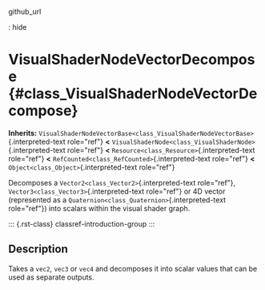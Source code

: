 github_url

:   hide

# VisualShaderNodeVectorDecompose {#class_VisualShaderNodeVectorDecompose}

**Inherits:**
`VisualShaderNodeVectorBase<class_VisualShaderNodeVectorBase>`{.interpreted-text
role="ref"} **\<**
`VisualShaderNode<class_VisualShaderNode>`{.interpreted-text role="ref"}
**\<** `Resource<class_Resource>`{.interpreted-text role="ref"} **\<**
`RefCounted<class_RefCounted>`{.interpreted-text role="ref"} **\<**
`Object<class_Object>`{.interpreted-text role="ref"}

Decomposes a `Vector2<class_Vector2>`{.interpreted-text role="ref"},
`Vector3<class_Vector3>`{.interpreted-text role="ref"} or 4D vector
(represented as a `Quaternion<class_Quaternion>`{.interpreted-text
role="ref"}) into scalars within the visual shader graph.

::: {.rst-class}
classref-introduction-group
:::

## Description

Takes a `vec2`, `vec3` or `vec4` and decomposes it into scalar values
that can be used as separate outputs.
